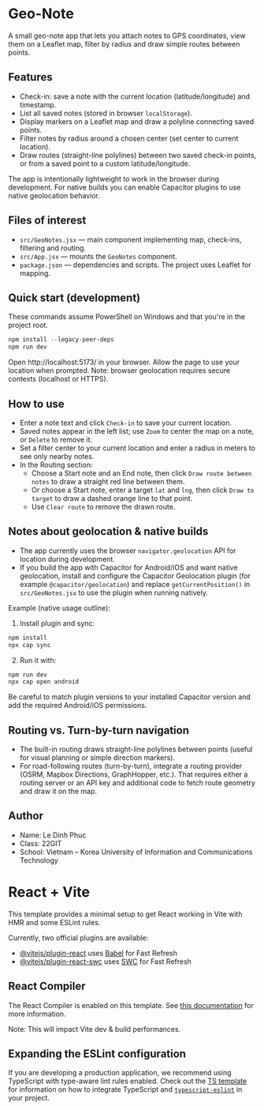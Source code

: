# Geo-Note

A small geo-note app that lets you attach notes to GPS coordinates, view them on a Leaflet map, filter by radius and draw simple routes between points.

## Features
- Check-in: save a note with the current location (latitude/longitude) and timestamp.
- List all saved notes (stored in browser `localStorage`).
- Display markers on a Leaflet map and draw a polyline connecting saved points.
- Filter notes by radius around a chosen center (set center to current location).
- Draw routes (straight-line polylines) between two saved check-in points, or from a saved point to a custom latitude/longitude.

The app is intentionally lightweight to work in the browser during development. For native builds you can enable Capacitor plugins to use native geolocation behavior.

## Files of interest
- `src/GeoNotes.jsx` — main component implementing map, check-ins, filtering and routing.
- `src/App.jsx` — mounts the `GeoNotes` component.
- `package.json` — dependencies and scripts. The project uses Leaflet for mapping.

## Quick start (development)
These commands assume PowerShell on Windows and that you're in the project root.

```powershell
npm install --legacy-peer-deps
npm run dev
```

Open http://localhost:5173/ in your browser. Allow the page to use your location when prompted. Note: browser geolocation requires secure contexts (localhost or HTTPS).

## How to use
- Enter a note text and click `Check-in` to save your current location.
- Saved notes appear in the left list; use `Zoom` to center the map on a note, or `Delete` to remove it.
- Set a filter center to your current location and enter a radius in meters to see only nearby notes.
- In the Routing section:
	- Choose a Start note and an End note, then click `Draw route between notes` to draw a straight red line between them.
	- Or choose a Start note, enter a target `lat` and `lng`, then click `Draw to target` to draw a dashed orange line to that point.
	- Use `Clear route` to remove the drawn route.

## Notes about geolocation & native builds
- The app currently uses the browser `navigator.geolocation` API for location during development.
- If you build the app with Capacitor for Android/iOS and want native geolocation, install and configure the Capacitor Geolocation plugin (for example `@capacitor/geolocation`) and replace `getCurrentPosition()` in `src/GeoNotes.jsx` to use the plugin when running natively.

Example (native usage outline):

1. Install plugin and sync:

```powershell
npm install
npx cap sync
```

2. Run it with:

```powershell
npm run dev
npx cap open android
```

Be careful to match plugin versions to your installed Capacitor version and add the required Android/iOS permissions.

## Routing vs. Turn-by-turn navigation
- The built-in routing draws straight-line polylines between points (useful for visual planning or simple direction markers).
- For road-following routes (turn-by-turn), integrate a routing provider (OSRM, Mapbox Directions, GraphHopper, etc.). That requires either a routing server or an API key and additional code to fetch route geometry and draw it on the map.


## Author
- Name: Le Dinh Phuc
- Class: 22GIT
- School: Vietnam – Korea University of Information and Communications Technology


# React + Vite

This template provides a minimal setup to get React working in Vite with HMR and some ESLint rules.

Currently, two official plugins are available:

- [@vitejs/plugin-react](https://github.com/vitejs/vite-plugin-react/blob/main/packages/plugin-react) uses [Babel](https://babeljs.io/) for Fast Refresh
- [@vitejs/plugin-react-swc](https://github.com/vitejs/vite-plugin-react/blob/main/packages/plugin-react-swc) uses [SWC](https://swc.rs/) for Fast Refresh

## React Compiler

The React Compiler is enabled on this template. See [this documentation](https://react.dev/learn/react-compiler) for more information.

Note: This will impact Vite dev & build performances.

## Expanding the ESLint configuration

If you are developing a production application, we recommend using TypeScript with type-aware lint rules enabled. Check out the [TS template](https://github.com/vitejs/vite/tree/main/packages/create-vite/template-react-ts) for information on how to integrate TypeScript and [`typescript-eslint`](https://typescript-eslint.io) in your project.
